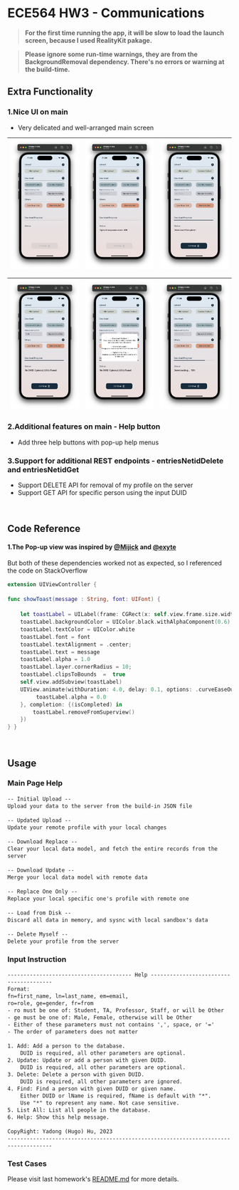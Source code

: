 #  ECE564 HW3 - Communications

> **For the first time running the app, it will be slow to load the launch screen, because I used RealityKit pakage.**

> **Please ignore some run-time warnings, they are from the BackgroundRemoval dependency. There's no errors or warning at the build-time.**


## Extra Functionality

### 1.Nice UI on main
- Very delicated and well-arranged main screen

|![](Assets/hw3_main1.png)|![](Assets/hw3_main2.png)|![](Assets/hw3_main3.png)|
|---|---|---|

|![](Assets/hw3_main4.png)|![](Assets/hw3_main5.png)|![](Assets/hw3_main6.png)|
|---|---|---|

### 2.Additional features on main - Help button
- Add three help buttons with pop-up help menus

### 3.Support for additional REST endpoints - entriesNetidDelete and entriesNetidGet
- Support DELETE API for removal of my profile on the server
- Support GET API for specific person using the input DUID



<br />

## Code Reference

#### 1.The Pop-up view was inspired by [@Mijick](https://github.com/Mijick/PopupView) and [@exyte](https://github.com/exyte/PopupView)

But both of these dependencies worked not as expected, so I referenced the code on StackOverflow
```swift
extension UIViewController {

func showToast(message : String, font: UIFont) {

    let toastLabel = UILabel(frame: CGRect(x: self.view.frame.size.width/2 - 75, y: self.view.frame.size.height-100, width: 150, height: 35))
    toastLabel.backgroundColor = UIColor.black.withAlphaComponent(0.6)
    toastLabel.textColor = UIColor.white
    toastLabel.font = font
    toastLabel.textAlignment = .center;
    toastLabel.text = message
    toastLabel.alpha = 1.0
    toastLabel.layer.cornerRadius = 10;
    toastLabel.clipsToBounds  =  true
    self.view.addSubview(toastLabel)
    UIView.animate(withDuration: 4.0, delay: 0.1, options: .curveEaseOut, animations: {
         toastLabel.alpha = 0.0
    }, completion: {(isCompleted) in
        toastLabel.removeFromSuperview()
    })
} }

```


<br />

## Usage

### Main Page Help

```text
-- Initial Upload --
Upload your data to the server from the build-in JSON file

-- Updated Upload --
Update your remote profile with your local changes

-- Download Replace --
Clear your local data model, and fetch the entire records from the server

-- Download Update --
Merge your local data model with remote data

-- Replace One Only --
Replace your local specific one's profile with remote one

-- Load from Disk --
Discard all data in memory, and sysnc with local sandbox's data

-- Delete Myself --
Delete your profile from the server
```

### Input Instruction

```text
--------------------------------------- Help ---------------------------------------
Format:
fn=first_name, ln=last_name, em=email,
ro=role, ge=gender, fr=from
- ro must be one of: Student, TA, Professor, Staff, or will be Other
- ge must be one of: Male, Female, otherwise will be Other
- Either of these parameters must not contains ',', space, or '='
- The order of parameters does not matter

1. Add: Add a person to the database.
    DUID is required, all other parameters are optional.
2. Update: Update or add a person with given DUID.
    DUID is required, all other parameters are optional.
3. Delete: Delete a person with given DUID.
    DUID is required, all other parameters are ignored.
4. Find: Find a person with given DUID or given name.
    Either DUID or lName is required, fName is default with "*".
    Use "*" to represent any name. Not case sensitive.
5. List All: List all people in the database.
6. Help: Show this help message.

CopyRight: Yadong (Hugo) Hu, 2023
------------------------------------------------------------------------------------
```

### Test Cases

Please visit last homework's [README.md](https://gitlab.oit.duke.edu/yh342/ece564hw1/-/blob/main/README.md) for more details.

